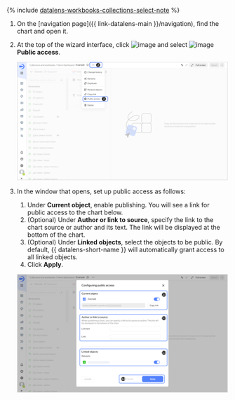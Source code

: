 
{% include [datalens-workbooks-collections-select-note](./datalens-workbooks-collections-select-note.md) %}


1. On the [navigation page]({{ link-datalens-main }}/navigation), find the chart and open it.
1. At the top of the wizard interface, click ![image](../../../_assets/console-icons/ellipsis.svg) and select ![image](../../../_assets/console-icons/globe.svg) **Public access**.

   ![screen03](../../../_assets/datalens/concepts/datalens-public/screen03.png)

1. In the window that opens, set up public access as follows:

   1. Under **Current object**, enable publishing. You will see a link for public access to the chart below.
   1. (Optional) Under **Author or link to source**, specify the link to the chart source or author and its text. The link will be displayed at the bottom of the chart.
   1. (Optional) Under **Linked objects**, select the objects to be public. By default, {{ datalens-short-name }} will automatically grant access to all linked objects.
   1. Click **Apply**.

   ![screen04](../../../_assets/datalens/concepts/datalens-public/screen04.png)